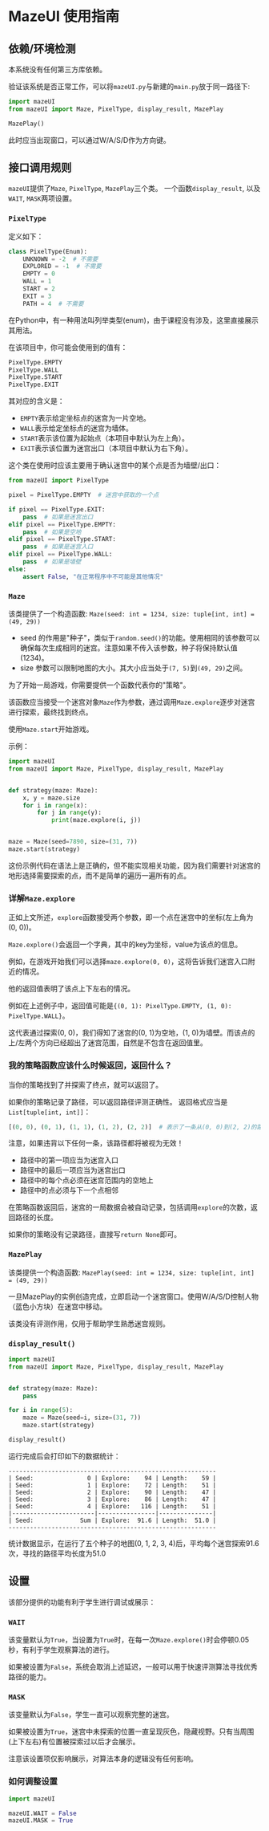 # MazeUI 使用指南

## 依赖/环境检测

本系统没有任何第三方库依赖。

验证该系统是否正常工作，可以将`mazeUI.py`与新建的`main.py`放于同一路径下:

```python
import mazeUI
from mazeUI import Maze, PixelType, display_result, MazePlay

MazePlay()
```

此时应当出现窗口，可以通过W/A/S/D作为方向键。

## 接口调用规则

`mazeUI`提供了`Maze`, `PixelType`, `MazePlay`三个类。
一个函数`display_result`, 以及`WAIT`, `MASK`两项设置。

### `PixelType`

定义如下：

```python
class PixelType(Enum):
    UNKNOWN = -2  # 不需要
    EXPLORED = -1  # 不需要
    EMPTY = 0
    WALL = 1
    START = 2
    EXIT = 3
    PATH = 4  # 不需要
```

在Python中，有一种用法叫列举类型(enum)，由于课程没有涉及，这里直接展示其用法。

在该项目中，你可能会使用到的值有：

```python
PixelType.EMPTY
PixelType.WALL
PixelType.START
PixelType.EXIT
```

其对应的含义是：

- `EMPTY`表示给定坐标点的迷宫为一片空地。
- `WALL`表示给定坐标点的迷宫为墙体。
- `START`表示该位置为起始点（本项目中默认为左上角）。
- `EXIT`表示该位置为迷宫出口（本项目中默认为右下角）。

这个类在使用时应该主要用于确认迷宫中的某个点是否为墙壁/出口：

```python
from mazeUI import PixelType

pixel = PixelType.EMPTY  # 迷宫中获取的一个点

if pixel == PixelType.EXIT:
    pass  # 如果是迷宫出口
elif pixel == PixelType.EMPTY:
    pass  # 如果是空地
elif pixel == PixelType.START:
    pass  # 如果是迷宫入口
elif pixel == PixelType.WALL:
    pass  # 如果是墙壁
else:
    assert False, "在正常程序中不可能是其他情况"
```

### `Maze`

该类提供了一个构造函数: `Maze(seed: int = 1234, size: tuple[int, int] = (49, 29))`

- seed 的作用是"种子"，类似于`random.seed()`的功能。使用相同的该参数可以确保每次生成相同的迷宫。注意如果不传入该参数，种子将保持默认值(1234)。
- size 参数可以限制地图的大小。其大小应当处于`(7, 5)`到`(49, 29)`之间。

为了开始一局游戏，你需要提供一个函数代表你的"策略"。

该函数应当接受一个迷宫对象`Maze`作为参数，通过调用`Maze.explore`逐步对迷宫进行探索，最终找到终点。

使用`Maze.start`开始游戏。

示例：

```python
import mazeUI
from mazeUI import Maze, PixelType, display_result, MazePlay


def strategy(maze: Maze):
    x, y = maze.size
    for i in range(x):
        for j in range(y):
            print(maze.explore(i, j))


maze = Maze(seed=7890, size=(31, 7))
maze.start(strategy)
```

这份示例代码在语法上是正确的，但不能实现相关功能，因为我们需要针对迷宫的地形选择需要探索的点，而不是简单的遍历一遍所有的点。

### 详解`Maze.explore`

正如上文所述，`explore`函数接受两个参数，即一个点在迷宫中的坐标(左上角为(0, 0))。

`Maze.explore()`会返回一个字典，其中的key为坐标，value为该点的信息。

例如，在游戏开始我们可以选择`maze.explore(0, 0)`，这将告诉我们迷宫入口附近的情况。

他的返回值表明了该点上下左右的情况。

例如在上述例子中，返回值可能是`{(0, 1): PixelType.EMPTY, (1, 0): PixelType.WALL}`。

这代表通过探索(0, 0)，我们得知了迷宫的(0, 1)为空地，(1, 0)为墙壁。而该点的上/左两个方向已经超出了迷宫范围，自然是不包含在返回值里。

### 我的策略函数应该什么时候返回，返回什么？

当你的策略找到了并探索了终点，就可以返回了。

如果你的策略记录了路径，可以返回路径评测正确性。
返回格式应当是`List[tuple[int, int]]`：

```python
[(0, 0), (0, 1), (1, 1), (1, 2), (2, 2)]  # 表示了一条从(0, 0)到(2, 2)的路径。
```

注意，如果违背以下任何一条，该路径都将被视为无效！

- 路径中的第一项应当为迷宫入口
- 路径中的最后一项应当为迷宫出口
- 路径中的每个点必须在迷宫范围内的空地上
- 路径中的点必须与下一个点相邻

在策略函数返回后，迷宫的一局数据会被自动记录，包括调用`explore`的次数，返回路径的长度。

如果你的策略没有记录路径，直接写`return None`即可。

### `MazePlay`

该类提供一个构造函数: `MazePlay(seed: int = 1234, size: tuple[int, int] = (49, 29))`

一旦MazePlay的实例创造完成，立即启动一个迷宫窗口。使用W/A/S/D控制人物（蓝色小方块）在迷宫中移动。

该类没有评测作用，仅用于帮助学生熟悉迷宫规则。

### `display_result()`

```python
import mazeUI
from mazeUI import Maze, PixelType, display_result, MazePlay


def strategy(maze: Maze):
    pass

for i in range(5):
    maze = Maze(seed=i, size=(31, 7))
    maze.start(strategy)

display_result()
```

运行完成后会打印如下的数据统计：

```text
----------------------------------------------------------
| Seed:               0 | Explore:    94 | Length:    59 |
| Seed:               1 | Explore:    72 | Length:    51 |
| Seed:               2 | Explore:    90 | Length:    47 |
| Seed:               3 | Explore:    86 | Length:    47 |
| Seed:               4 | Explore:   116 | Length:    51 |
|-----------------------|----------------|---------------|
| Seed:             Sum | Explore:  91.6 | Length:  51.0 |
----------------------------------------------------------
```

统计数据显示，在运行了五个种子的地图(0, 1, 2, 3, 4)后，平均每个迷宫探索91.6次，寻找的路径平均长度为51.0


## 设置

该部分提供的功能有利于学生进行调试或展示：

### `WAIT`

该变量默认为`True`，当设置为`True`时，在每一次`Maze.explore()`时会停顿0.05秒，有利于学生观察算法的进行。

如果被设置为`False`，系统会取消上述延迟，一般可以用于快速评测算法寻找优秀路径的能力。

### `MASK`

该变量默认为`False`，学生一直可以观察完整的迷宫。

如果被设置为`True`，迷宫中未探索的位置一直呈现灰色，隐藏视野。只有当周围(上下左右)有位置被探索过以后才会展示。

注意该设置项仅影响展示，对算法本身的逻辑没有任何影响。

### 如何调整设置
```python
import mazeUI

mazeUI.WAIT = False
mazeUI.MASK = True
```
